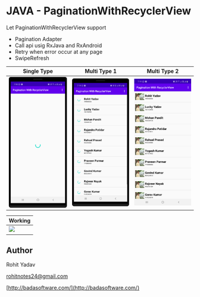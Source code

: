 # JAVA - PaginationWithRecyclerView #

Let PaginationWithRecyclerView support

- Pagination Adapter
- Call api usig RxJava and RxAndroid
- Retry when error occur at any page
- SwipeRefresh

| Single Type      | Multi Type  1   | Multi Type   2  |
|------------------|-----------------|-----------------|
| <img src="https://github.com/rohityadavnotes/PaginationWithRecyclerView/blob/master/art/1.png" width="250"> | <img src="https://github.com/rohityadavnotes/PaginationWithRecyclerView/blob/master/art/2.png" width="250"> | <img src="https://github.com/rohityadavnotes/PaginationWithRecyclerView/blob/master/art/3.png" width="250"> |

| Working      |
|------------------|
| <img src="https://github.com/rohityadavnotes/PaginationWithRecyclerView/blob/master/art/working.gif" width="250"> | 

## Author ##

Rohit Yadav

[rohitnotes24@gmail.com](mailto:rohitnotes24@gmail.com)

[http://badasoftware.com/](http://badasoftware.com/)
